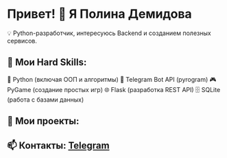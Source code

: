 # Привет! 👋 Я Полина Демидова
💡 Python-разработчик, интересуюсь Backend и созданием полезных сервисов.

## 🔧 Мои Hard Skills:
🐍 Python (включая ООП и алгоритмы)
🤖 Telegram Bot API (pyrogram)
🎮 PyGame (создание простых игр)
🌐 Flask (разработка REST API)
🗄️ SQLite (работа с базами данных)

## 📌 Мои проекты:



## 📫 Контакты: [Telegram](https://t.me/prosto_liptonn)
